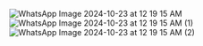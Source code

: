 ![WhatsApp Image 2024-10-23 at 12 19 15 AM](https://github.com/user-attachments/assets/105f3042-325f-4bfa-b3d6-5a55555f079a)
![WhatsApp Image 2024-10-23 at 12 19 15 AM (1)](https://github.com/user-attachments/assets/51a5b0c1-a5ca-4be7-9446-5ce97dcff884)
![WhatsApp Image 2024-10-23 at 12 19 15 AM (2)](https://github.com/user-attachments/assets/5332f1eb-c66c-44e2-9e57-902b35f05402)
